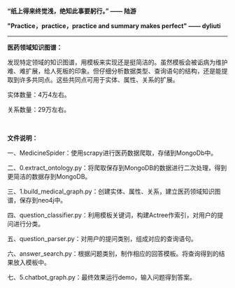 **“纸上得来终觉浅，绝知此事要躬行。”  —— 陆游**

**"Practice，practice，practice and summary makes perfect" —— dyliuti**

------



**医药领域知识图谱：**

发现特定领域的知识图谱，用模板来实现还是挺简洁的。虽然模板会被诟病为维护难、难扩展，给人死板的印象。但仔细分析数据类型、查询语句的结构，还是能提取到许多共同点。这些共同点可用于实体、属性、关系的扩展。

实体数量：4万4左右。

关系数量：29万左右。

<br>

**文件说明：**

一、MedicineSpider：使用scrapy进行医药数据爬取，存储到MongoDb中。

二、0.extract_ontology.py：将爬取保存到MongoDB的数据进行二次处理，得到更简洁的数据存到MongoDB。

三、1.build_medical_graph.py：创建实体、属性、关系，建立医药领域知识图谱，保存到neo4j中。

四、question_classifier.py：利用模板关键词，构建Actree作索引，对用户的提问进行分类。

五、question_parser.py：对用户的提问类别，组成对应的查询语句。

六、answer_search.py：根据问题类别，制作相应的回答模板。将查询得到的结果放入模板中。

七、5.chatbot_graph.py：最终效果运行demo，输入问题得到答案。

<br>


